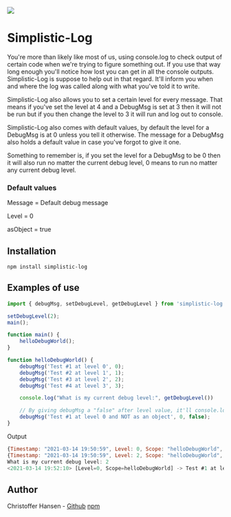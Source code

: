 ![](https://hit.yhype.me/github/profile?user_id=57729355)
# Simplistic-Log

You're more than likely like most of us, using console.log to check output of certain code when we're trying to figure something out. If you use that way long enough you'll notice how lost you can get in all the console outputs. Simplistic-Log is suppose to help out in that regard. It'll inform you when and where the log was called along with what you've told it to write.

Simplistic-Log also allows you to set a certain level for every message. That means if you've set the level at 4 and a DebugMsg is set at 3 then it will not be run but if you then change the level to 3 it will run and log out to console.

Simplistic-Log also comes with default values, by default the level for a DebugMsg is at 0 unless you tell it otherwise. The message for a DebugMsg also holds a default value in case you've forgot to give it one.

Something to remember is, if you set the level for a DebugMsg to be 0 then it will also run no matter the current debug level, 0 means to run no matter any current debug level.

### Default values
Message  = Default debug message

Level    = 0

asObject = true

## Installation

`npm install simplistic-log`

## Examples of use

```js
import { debugMsg, setDebugLevel, getDebugLevel } from 'simplistic-log';

setDebugLevel(2);
main();

function main() {
    helloDebugWorld();
}

function helloDebugWorld() {
    debugMsg('Test #1 at level 0', 0);
    debugMsg('Test #2 at level 1', 1);
    debugMsg('Test #3 at level 2', 2);
    debugMsg('Test #4 at level 3', 3);

    console.log("What is my current debug level:", getDebugLevel())

    // By giving debugMsg a "false" after level value, it'll console.log it all as a String
    debugMsg('Test #1 at level 0 and NOT as an object', 0, false);
}
```

Output
```js
{Timestamp: "2021-03-14 19:50:59", Level: 0, Scope: "helloDebugWorld", message: "Test #1 at level 0"}
{Timestamp: "2021-03-14 19:50:59", Level: 2, Scope: "helloDebugWorld", message: "Test #3 at level 2"}
What is my current debug level: 2
<2021-03-14 19:52:10> [Level=0, Scope=helloDebugWorld] -> Test #1 at level 0 and NOT as an object
```

## Author
Christoffer Hansen - [Github](https://github.com/HansenChristoffer) [npm](https://www.npmjs.com/~hansenchristoffer)
